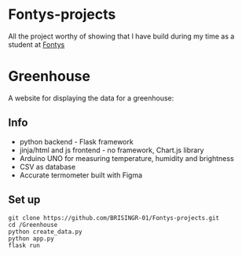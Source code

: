 # Fontys-projects
All the project worthy of showing that I have build during my time as a student at [Fontys](https://fontys.edu/Bachelors-masters/Bachelors/Information-Communication-Technology-Eindhoven.htm)

# Greenhouse
A website for displaying the data for a greenhouse:
## Info
  - python backend - Flask framework
  - jinja/html and js frontend - no framework, Chart.js library
  - Arduino UNO for measuring temperature, humidity and brightness
  - CSV as database
  - Accurate termometer built with Figma

## Set up<br>
  `git clone https://github.com/BRISINGR-01/Fontys-projects.git`<br>
  `cd /Greenhouse`<br>
  `python create_data.py`<br>
  `python app.py`<br>
  `flask run`
